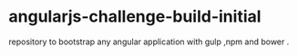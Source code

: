 # angularjs-challenge-build-initial
repository to bootstrap any angular application with gulp ,npm and bower .
